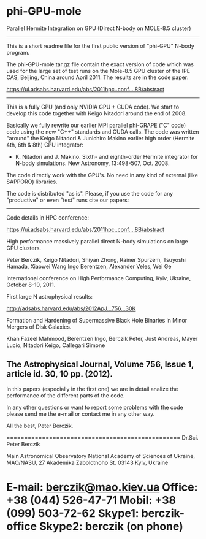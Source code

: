 # phi-GPU-mole
Parallel Hermite Integration on GPU (Direct N-body on MOLE-8.5 cluster)

-----------------------------------------------------------
This is a short readme file for the first public version of 
"phi-GPU" N-body program.

The phi-GPU-mole.tar.gz file contain the exact version of 
code which was used for the large set of test runs on the 
Mole-8.5 GPU cluster of the IPE CAS, Beijing, China 
around April 2011. The results are in the code paper:

https://ui.adsabs.harvard.edu/abs/2011hpc..conf....8B/abstract

-----------------------------------------------------------

This is a fully GPU (and only NVIDIA GPU + CUDA code). We 
start to develop this code together with Keigo Nitadori 
around the end of 2008. 

Basically we fully rewrite our earlier MPI parallel phi-GRAPE 
("C" code) code using the new "C++" standards and CUDA calls. 
The code was written "around" the Keigo Nitadori & Junichiro 
Makino earlier high order (Hermite 4th, 6th & 8th) CPU 
integrator:

- K. Nitadori and J. Makino. Sixth- and eighth-order
  Hermite integrator for N-body simulations. 
  New Astronomy, 13:498-507, Oct. 2008.

The code directly work with the GPU's. No need in any kind 
of external (like SAPPORO) libraries. 

The code is distributed "as is". Please, if you use the code for 
any "productive" or even "test" runs cite our papers: 

-----------------------------------------------------------
Code details in HPC conference:

   https://ui.adsabs.harvard.edu/abs/2011hpc..conf....8B/abstract

   High performance massively parallel direct N-body
   simulations on large GPU clusters.

   Peter Berczik, Keigo Nitadori, Shiyan Zhong, 
   Rainer Spurzem, Tsuyoshi Hamada, Xiaowei Wang
   Ingo Berentzen, Alexander Veles, Wei Ge

   International conference on High Performance Computing,
   Kyiv, Ukraine, October 8-10, 2011.

First large N astrophysical results:

   http://adsabs.harvard.edu/abs/2012ApJ...756...30K

   Formation and Hardening of Supermassive Black Hole 
   Binaries in Minor Mergers of Disk Galaxies.

   Khan Fazeel Mahmood, Berentzen Ingo, Berczik Peter,
   Just Andreas, Mayer Lucio, Nitadori Keigo, Callegari Simone

   The Astrophysical Journal, Volume 756, Issue 1, article 
   id. 30, 10 pp. (2012). 
------------------------------------------------------------

In this papers (especially in the first one) we are in detail 
analize the performance of the different parts of the code.

In any other questions or want to report some problems with the 
code please send me the e-mail or contact me in any other way. 

All the best, Peter Berczik.

=================================================
Dr.Sci. Peter Berczik

Main Astronomical Observatory
National Academy of Sciences of Ukraine, 
MAO/NASU, 27 Akademika Zabolotnoho St.
03143 Kyiv, Ukraine

E-mail: berczik@mao.kiev.ua
Office: +38 (044) 526-47-71
Mobil:  +38 (099) 503-72-62
Skype1:  berczik-office
Skype2:  berczik (on phone)
=================================================
